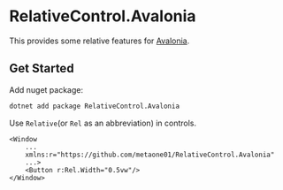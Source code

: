 ﻿# RelativeControl.Avalonia

This provides some relative features for [Avalonia](https://github.com/AvaloniaUI/Avalonia).

## Get Started

Add nuget package:

```bash
dotnet add package RelativeControl.Avalonia
```

Use `Relative`(or `Rel` as an abbreviation) in controls.

```xaml
<Window 
    ...
    xmlns:r="https://github.com/metaone01/RelativeControl.Avalonia"
    ...>
	<Button r:Rel.Width="0.5vw"/>
</Window>
```